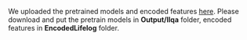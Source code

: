 We uploaded the pretrained models and encoded features [here](https://drive.google.com/drive/folders/17tajfdA0TofKL0ohV7qZnu3JN4Tt0f4B?usp=share_link). Please download and put the pretrain models in **Output/llqa** folder, encoded features in **EncodedLifelog** folder.